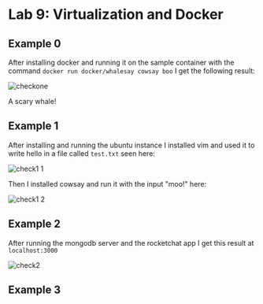 # Lab 9: Virtualization and Docker
## Example 0
After installing docker and running it on the sample container with the command `docker run docker/whalesay cowsay boo` I get the following result:

![checkone](https://user-images.githubusercontent.com/49171429/180876295-e17301fe-93a9-4ef3-903b-b62b5fa0bb6d.png)

A scary whale!


## Example 1
After installing and running the ubuntu instance I installed vim and used it to write hello in a file called `test.txt` seen here:

![check1 1](https://user-images.githubusercontent.com/49171429/180878116-ea12e6d3-1e1d-445f-80af-5f2119441533.png)

Then I installed cowsay and run it with the input "moo!" here:

![check1 2](https://user-images.githubusercontent.com/49171429/180878130-d6c3220d-5046-412e-a310-8036b028cb2d.png)

## Example 2
After running the mongodb server and the rocketchat app I get this result at `localhost:3000`

![check2](https://user-images.githubusercontent.com/49171429/180886383-19b084fd-4713-48d2-9c6a-4588b1f6c8b3.PNG)

## Example 3
